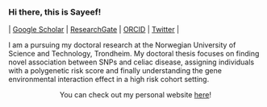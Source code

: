 ### Hi there, this is Sayeef! 

| [Google Scholar](https://scholar.google.com/citations?user=P0AcviIAAAAJ&hl=en) | [ResearchGate](https://www.researchgate.net/profile/Mohammad-Sayeef-Alam) | [ORCID](https://orcid.org/0000-0002-1478-5975) | [Twitter](https://twitter.com/sayeef_alam) | <!--[Personal webpage](https://msa.github.io/) | -->

I am a pursuing my doctoral research at the Norwegian University of Science and Technology, Trondheim. My doctoral thesis focuses on finding novel association between SNPs and celiac disease, assigning individuals with a polygenetic risk score and finally understanding the gene environmental interaction effect in a high risk cohort setting.

<p align="center"> You can check out my personal website <a href="https://alamsayeef.github.io/">here</a>!</p>
